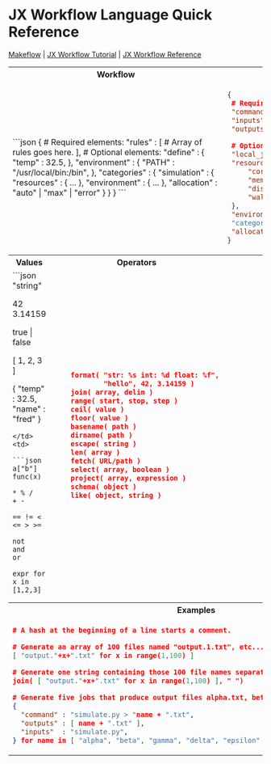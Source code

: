 # JX Workflow Language Quick Reference

[Makeflow](../makeflow/index.md) | [JX Workflow Tutorial](jx-tutorial.md) | [JX Workflow Reference](jx.md)

    
<table>
<tr>
<th colspan="2"> Workflow </th> <th colspan="1"> Rules </th>
<tr>
<td colspan="2">
```json
{
 # Required elements:
 "rules" : [
   # Array of rules goes here.
 ],
 # Optional elements:
 "define" : {
   "temp" : 32.5,
 },
 "environment" : {
   "PATH" : "/usr/local/bin:/bin",
 },
 "categories" : {
  "simulation" : {
      "resources" : { ... },
      "environment" : { ... },
      "allocation" : "auto" | "max" | "error"
  }
 }
}
```
</td>
<td>

```json
{
 # Required elements
 "command" : "./sim calib.dat > out",
 "inputs" : [ "sim", "calib.dat" ],
 "outputs" : [ "out" ],

 # Optional elements
 "local_job" : true | false,
 "resources" : {
     "cores":4,
     "memory":8,
     "disk":16,
     "wall-time":3600
 },
 "environment" : { ... }
 "category" : "simulation",
 "allocation" : "first"|"max"|"error"
}
```
</td>
</tr>

<tr>
<th> Values </th> <th> Operators </th> <th> Functions </th>
</tr>

<tr>
<td>
```json
"string"

42
3.14159

true | false

[ 1, 2, 3 ]

{ "temp" : 32.5,
  "name" : "fred" }
```
</td>
<td>

```json
a["b"]
func(x)

* % /
+ -

== != < <= > >=

not
and
or

expr for x in [1,2,3]
```
</td>

<td>

```json
    format( "str: %s int: %d float: %f",
            "hello", 42, 3.14159 )
    join( array, delim )
    range( start, stop, step )
    ceil( value )
    floor( value )
    basename( path )
    dirname( path )
    escape( string )
    len( array )
    fetch( URL/path )
    select( array, boolean )
    project( array, expression )
    schema( object )
    like( object, string )
```

</td>
</tr>

<tr>
<th colspan="3"> Examples </th>
</tr>

<tr>
<td colspan="3">

```json
# A hash at the beginning of a line starts a comment.

# Generate an array of 100 files named "output.1.txt", etc...
[ "output."+x+".txt" for x in range(1,100) ]

# Generate one string containing those 100 file names separated by a space.
join( [ "output."+x+".txt" for x in range(1,100) ], " ")

# Generate five jobs that produce output files alpha.txt, beta.txt, ...
{
  "command" : "simulate.py > "name + ".txt",
  "outputs" : [ name + ".txt" ],
  "inputs"  : "simulate.py",
} for name in [ "alpha", "beta", "gamma", "delta", "epsilon" ]
```
</td>
</tr>
</table>
    
    

